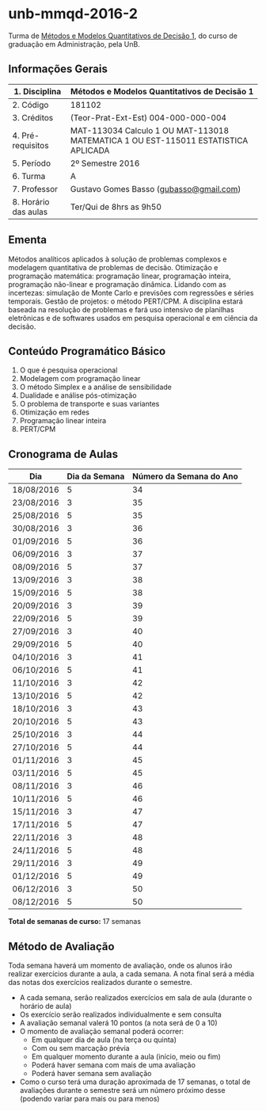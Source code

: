 # unb-mmqd-2016-2
Turma de [Métodos e Modelos Quantitativos de Decisão 1](https://matriculaweb.unb.br/graduacao/oferta_dados.aspx?cod=181102&campus=1), do curso de graduação em Administração, pela UnB.


## Informações Gerais

| 1.   Disciplina      | Métodos e Modelos Quantitativos   de Decisão 1                                       |
|----------------------|--------------------------------------------------------------------------------------|
| 2.   Código          | 181102                                                                               |
| 3. Créditos          | (Teor-Prat-Ext-Est)   004-000-000-004                                                |
| 4.   Pré-requisitos  | MAT-113034 Calculo 1 OU   MAT-113018 MATEMATICA 1 OU EST-115011 ESTATISTICA APLICADA |
| 5.   Período         | 2º Semestre 2016                                                                     |
| 6. Turma             | A                                                                                    |
| 7.   Professor       | Gustavo Gomes Basso (gubasso@gmail.com)                                              |
| 8. Horário das aulas | Ter/Qui de 8hrs as 9h50                                                              |

## Ementa

Métodos analíticos aplicados à solução de problemas complexos e modelagem quantitativa de problemas de decisão. Otimização e programação matemática: programação linear, programação inteira, programação não-linear e programação dinâmica. Lidando com as incertezas: simulação de Monte Carlo e previsões com regressões e séries temporais. Gestão de projetos: o método PERT/CPM. A disciplina estará baseada na resolução de problemas e fará uso intensivo de planilhas eletrônicas e de softwares usados em pesquisa operacional e em ciência da decisão.

## Conteúdo Programático Básico

1. O que é pesquisa operacional
1. Modelagem com programação linear
1. O método Simplex e a análise de sensibilidade
1. Dualidade e análise pós-otimização
1. O problema de transporte e suas variantes
1. Otimização em redes 
1. Programação linear inteira
1. PERT/CPM

## Cronograma de Aulas

| Dia        | Dia da Semana | Número da Semana do Ano |
|------------|---------------|-------------------------|
| 18/08/2016 | 5             | 34                      |
| 23/08/2016 | 3             | 35                      |
| 25/08/2016 | 5             | 35                      |
| 30/08/2016 | 3             | 36                      |
| 01/09/2016 | 5             | 36                      |
| 06/09/2016 | 3             | 37                      |
| 08/09/2016 | 5             | 37                      |
| 13/09/2016 | 3             | 38                      |
| 15/09/2016 | 5             | 38                      |
| 20/09/2016 | 3             | 39                      |
| 22/09/2016 | 5             | 39                      |
| 27/09/2016 | 3             | 40                      |
| 29/09/2016 | 5             | 40                      |
| 04/10/2016 | 3             | 41                      |
| 06/10/2016 | 5             | 41                      |
| 11/10/2016 | 3             | 42                      |
| 13/10/2016 | 5             | 42                      |
| 18/10/2016 | 3             | 43                      |
| 20/10/2016 | 5             | 43                      |
| 25/10/2016 | 3             | 44                      |
| 27/10/2016 | 5             | 44                      |
| 01/11/2016 | 3             | 45                      |
| 03/11/2016 | 5             | 45                      |
| 08/11/2016 | 3             | 46                      |
| 10/11/2016 | 5             | 46                      |
| 15/11/2016 | 3             | 47                      |
| 17/11/2016 | 5             | 47                      |
| 22/11/2016 | 3             | 48                      |
| 24/11/2016 | 5             | 48                      |
| 29/11/2016 | 3             | 49                      |
| 01/12/2016 | 5             | 49                      |
| 06/12/2016 | 3             | 50                      |
| 08/12/2016 | 5             | 50                      |

**Total de semanas de curso:** 17 semanas

## Método de Avaliação

Toda semana haverá um momento de avaliação, onde os alunos irão realizar exercícios durante a aula, a cada semana. A nota final será a média das notas dos exercícios realizados durante o semestre.

* A cada semana, serão realizados exercícios em sala de aula (durante o horário de aula)
* Os exercício serão realizados individualmente e sem consulta
* A avaliação semanal valerá 10 pontos (a nota será de 0 a 10)
* O momento de avaliação semanal poderá ocorrer:
    * Em qualquer dia de aula (na terça ou quinta)
    * Com ou sem marcação prévia
    * Em qualquer momento durante a aula (início, meio ou fim)
    * Poderá haver semana com mais de uma avaliação
    * Poderá haver semana sem avaliação
* Como o curso terá uma duração aproximada de 17 semanas, o total de avaliações durante o semestre será um número próximo desse (podendo variar para mais ou para menos)


